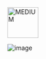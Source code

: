 <img src="https://img.shields.io/badge/MEDIUM-orange" alt="MEDIUM" width="70">

![image](https://github.com/user-attachments/assets/2a69f044-8d08-4af4-8494-cac8ab5d9c1d)
